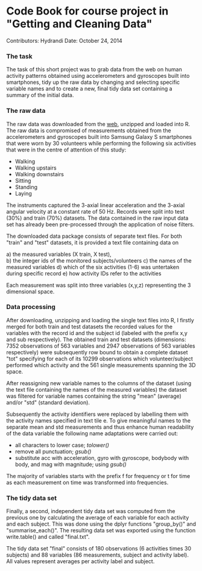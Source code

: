 Code Book for course project in "Getting and Cleaning Data"
====================

Contributors: Hydrandi
Date: October 24, 2014

### The task

The task of this short project was to grab data from the web on human activity patterns obtained using accelerometers and gyroscopes built into smartphones, tidy up the raw data by changing and selecting specific variable names and to create a new, final tidy data set containing a summary of the initial data. 

### The raw data

The raw data was downloaded from the [web](https://d396qusza40orc.cloudfront.net/getdata%2Fprojectfiles%2FUCI%20HAR%20Dataset.zip), unzipped and loaded into R. The raw data is compromised of measurements obtained from the accelerometers and gyroscopes built into Samsung Galaxy S smartphones that were worn by 30 volunteers while performing the following six activities that were in the centre of attention of this study:

* Walking
* Walking upstairs
* Walking downstairs
* Sitting
* Standing
* Laying

The instruments captured the 3-axial linear acceleration and the 3-axial angular velocity at a constant rate of 50 Hz. Records were split into test (30%) and train (70%) datasets. The data contained in the raw input data set has already been pre-processed through the application of noise filters. 

The downloaded data package consists of separate text files. For both "train" and "test" datasets, it is provided a text file containing data on

a) the measured variables (X train, X test),  
b) the integer ids of the monitored subjects/volunteers
c) the names of the measured variables
d) which of the six activities (1-6) was untertaken during specific record
e) how activity IDs refer to the activities 

Each measurement was split into three variables (x,y,z) representing the 3 dimensional space. 


### Data processing

After downloading, unzipping and loading the single text files into R, I firstly merged for both train and test datasets the recorded values for the variables with the record id and the subject id (labeled with the prefix x,y and sub respectively). The obtained train and test datasets (dimensions: 7352 observations of 563 variables and 2947 observations of 563 variables respectively) were subsequently row bound to obtain a complete dataset "tot" specifying for each of its 10299 observations which volunteer/subject performed which activity and the 561 single measurements spanning the 3D space. 

After reassigning new variable names to the columns of the dataset (using the text file containing the names of the measured variables) the dataset was filtered for variable names containing the string "mean" (average) and/or "std" (standard deviation).  

Subsequently the activity identifiers were replaced by labelling them with the activity names specified in text tile e. To give meaningful names to the separate mean and std measurements and thus enhance human readability of the data variable the following name adaptations were carried out:

* all characters to lower case; *tolower()*
* remove all punctuation; *gsub()*
* substitute acc with acceleration, gyro with gyroscope, bodybody with body, and mag with magnitude; using *gsub()*

The majority of variables starts with the prefix f for frequency or t for time as each measurement on time was transformed into frequencies. 


### The tidy data set

Finally, a second, independent tidy data set was computed from the previous one by calculating the average of each variable for each activity and each subject. This was done using the dplyr functions "group_by()" and "summarise_each()". The resulting data set was exported using the function write.table() and called "final.txt".
  
The tidy data set "final" consists of 180 observations (6 activities times 30 subjects) and 88 variables (86 measurements, subject and activity label). All values represent averages per activity label and subject.   
  








